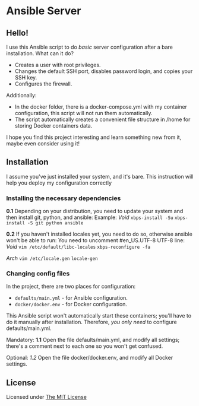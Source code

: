 # Ansible Server
## Hello! 
I use this Ansible script to do *basic* server configuration after a bare installation. What can it do?

* Creates a user with root privileges.
* Changes the default SSH port, disables password login, and copies your SSH key.
* Configures the firewall.

Additionally:

* In the docker folder, there is a docker-compose.yml with my container configuration, this script will not run them automatically.
* The script automatically creates a convenient file structure in /home for storing Docker containers data.

I hope you find this project interesting and learn something new from it, maybe even consider using it!

## Installation
I assume you've just installed your system, and it's bare. This instruction will help you deploy my configuration correctly

### Installing the necessary dependencies
**0.1** Depending on your distribution, you need to update your system and then install git, python, and ansible:
Example:
*Void*
`xbps-install -Su`
`xbps-install -S git python ansible`

**0.2** If you haven't installed locales yet, you need to do so, otherwise ansible won't be able to run:
You need to uncomment #en_US.UTF-8 UTF-8 line:
*Void*
`vim /etc/default/libc-locales`
`xbps-reconfigure -fa`

*Arch*
`vim /etc/locale.gen`
`locale-gen`

### Changing config files
In the project, there are two places for configuration:

* `defaults/main.yml` - for Ansible configuration.
* `docker/docker.env` - for Docker configuration.

This Ansible script won't automatically start these containers; you'll have to do it manually after installation. Therefore, *you only need* to configure defaults/main.yml.

Mandatory:
**1.1** Open the file defaults/main.yml, and modify all settings; there's a comment next to each one so you won't get confused.

Optional:
*1.2* Open the file docker/docker.env, and modify all Docker settings.


## License
Licensed under [The MIT License](https://opensource.org/license/mit/)
